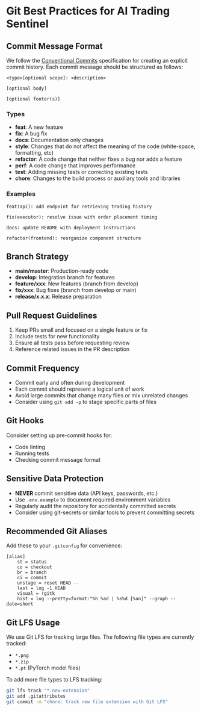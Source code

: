 # Git Best Practices for AI Trading Sentinel

## Commit Message Format

We follow the [Conventional Commits](https://www.conventionalcommits.org/) specification for creating an explicit commit history. Each commit message should be structured as follows:

```
<type>[optional scope]: <description>

[optional body]

[optional footer(s)]
```

### Types

- **feat**: A new feature
- **fix**: A bug fix
- **docs**: Documentation only changes
- **style**: Changes that do not affect the meaning of the code (white-space, formatting, etc)
- **refactor**: A code change that neither fixes a bug nor adds a feature
- **perf**: A code change that improves performance
- **test**: Adding missing tests or correcting existing tests
- **chore**: Changes to the build process or auxiliary tools and libraries

### Examples

```
feat(api): add endpoint for retrieving trading history
```

```
fix(executor): resolve issue with order placement timing
```

```
docs: update README with deployment instructions
```

```
refactor(frontend): reorganize component structure
```

## Branch Strategy

- **main/master**: Production-ready code
- **develop**: Integration branch for features
- **feature/xxx**: New features (branch from develop)
- **fix/xxx**: Bug fixes (branch from develop or main)
- **release/x.x.x**: Release preparation

## Pull Request Guidelines

1. Keep PRs small and focused on a single feature or fix
2. Include tests for new functionality
3. Ensure all tests pass before requesting review
4. Reference related issues in the PR description

## Commit Frequency

- Commit early and often during development
- Each commit should represent a logical unit of work
- Avoid large commits that change many files or mix unrelated changes
- Consider using `git add -p` to stage specific parts of files

## Git Hooks

Consider setting up pre-commit hooks for:

- Code linting
- Running tests
- Checking commit message format

## Sensitive Data Protection

- **NEVER** commit sensitive data (API keys, passwords, etc.)
- Use `.env.example` to document required environment variables
- Regularly audit the repository for accidentally committed secrets
- Consider using git-secrets or similar tools to prevent committing secrets

## Recommended Git Aliases

Add these to your `.gitconfig` for convenience:

```
[alias]
    st = status
    co = checkout
    br = branch
    ci = commit
    unstage = reset HEAD --
    last = log -1 HEAD
    visual = !gitk
    hist = log --pretty=format:"%h %ad | %s%d [%an]" --graph --date=short
```

## Git LFS Usage

We use Git LFS for tracking large files. The following file types are currently tracked:

- `*.png`
- `*.zip`
- `*.pt` (PyTorch model files)

To add more file types to LFS tracking:

```bash
git lfs track "*.new-extension"
git add .gitattributes
git commit -m "chore: track new file extension with Git LFS"
```